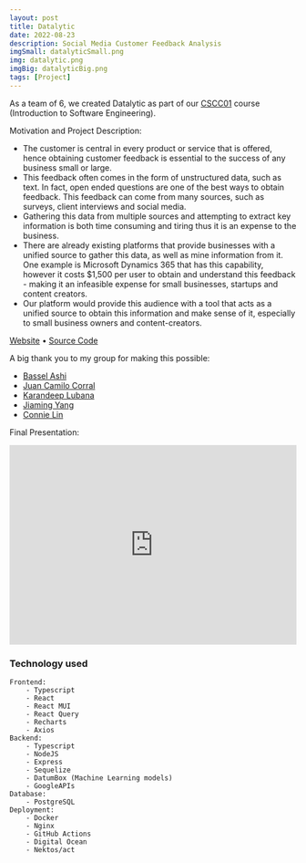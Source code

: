 ```yaml
---
layout: post
title: Datalytic
date: 2022-08-23
description: Social Media Customer Feedback Analysis
imgSmall: datalyticSmall.png
img: datalytic.png
imgBig: datalyticBig.png
tags: [Project]
---
```


As a team of 6, we created Datalytic as part of our [CSCC01] course (Introduction to Software Engineering).

Motivation and Project Description:

- The customer is central in every product or service that is offered, hence obtaining customer feedback is essential to the success of any business small or large.
- This feedback often comes in the form of unstructured data, such as text. In fact, open ended questions are one of the best ways to obtain feedback. This feedback can come from many sources, such as surveys, client interviews and social media.
- Gathering this data from multiple sources and attempting to extract key information is both time consuming and tiring thus it is an expense to the business.
- There are already existing platforms that provide businesses with a unified source to gather this data, as well as mine information from it. One example is Microsoft Dynamics 365 that has this capability, however it costs $1,500 per user to obtain and understand this feedback - making it an infeasible expense for small businesses, startups and content creators.
- Our platform would provide this audience with a tool that acts as a unified source to obtain this information and make sense of it, especially to small business owners and content-creators.

[Website] &#8226; [Source Code]

A big thank you to my group for making this possible:

- [Bassel Ashi]
- [Juan Camilo Corral]
- [Karandeep Lubana]
- [Jiaming Yang]
- [Connie Lin]

Final Presentation:

<iframe width="100%" height="350" src="https://www.youtube.com/embed/dCKEmlIhPNc" title="YouTube video player" frameborder="0" allow="accelerometer; autoplay; clipboard-write; encrypted-media; gyroscope; picture-in-picture" allowfullscreen></iframe>

### Technology used

```
Frontend:
    - Typescript
    - React
    - React MUI
    - React Query
    - Recharts
    - Axios
Backend:
    - Typescript
    - NodeJS
    - Express
    - Sequelize
    - DatumBox (Machine Learning models)
    - GoogleAPIs
Database:
    - PostgreSQL
Deployment:
    - Docker
    - Nginx
    - GitHub Actions
    - Digital Ocean
    - Nektos/act
```

[cscc01]: https://utsc.calendar.utoronto.ca/course/cscc01h3
[website]: https://www.datalytic.ml/
[source code]: https://github.com/UTSCCSCC01/finalprojects22-byte-peeps
[bassel ashi]: https://github.com/BasselAshi
[juan camilo corral]: https://github.com/Wikisaqui
[karandeep lubana]: https://github.com/KarandeepLubana
[jiaming yang]: https://github.com/Jiaming-Yang-20
[connie lin]: https://github.com/connieJ-lin
